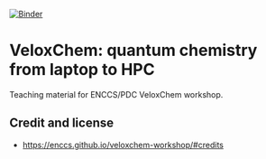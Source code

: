 [![Binder](https://mybinder.org/badge_logo.svg)](https://mybinder.org/v2/gh/ENCCS/veloxchem-workshop/HEAD?urlpath=lab%2Ftree%2Fcontent%2Fnotebooks%2Fintro.ipynb)

# VeloxChem: quantum chemistry from laptop to HPC

Teaching material for ENCCS/PDC VeloxChem workshop.

## Credit and license

- https://enccs.github.io/veloxchem-workshop/#credits
